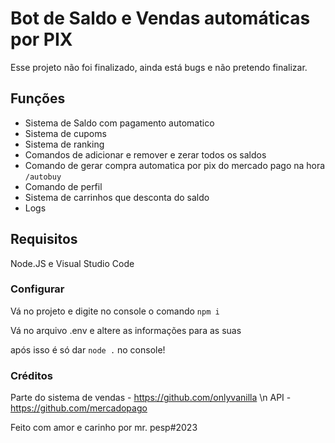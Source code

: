 # Bot de Saldo e Vendas automáticas por PIX

Esse projeto não foi finalizado, ainda está bugs e não pretendo finalizar.

## Funções
- Sistema de Saldo com pagamento automatico
- Sistema de cupoms
- Sistema de ranking
- Comandos de adicionar e remover e zerar todos os saldos
- Comando de gerar compra automatica por pix do mercado pago na hora ```/autobuy```
- Comando de perfil
- Sistema de carrinhos que desconta do saldo
- Logs

## Requisitos
Node.JS e Visual Studio Code

### Configurar
Vá no projeto e digite no console o comando ```npm i```

Vá no arquivo .env e altere as informações para as suas

após isso é só dar ```node .```
no console!

### Créditos
Parte do sistema de vendas - https://github.com/onlyvanilla \n
API - https://github.com/mercadopago

Feito com amor e carinho por mr. pesp#2023
